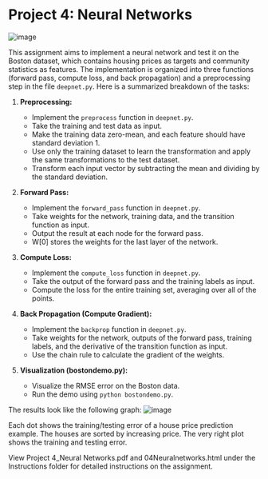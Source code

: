 # Project 4: Neural Networks

![image](https://github.com/Amanda-L/WashU-ML-Project4-NeuralNetworks-2023/assets/52643725/8b8eb876-f520-4377-b958-5c3a6a54cced)


This assignment aims to implement a neural network and test it on the Boston dataset, which contains housing prices as targets and community statistics as features. The implementation is organized into three functions (forward pass, compute loss, and back propagation) and a preprocessing step in the file `deepnet.py`. Here is a summarized breakdown of the tasks:

1. **Preprocessing:**
   - Implement the `preprocess` function in `deepnet.py`.
   - Take the training and test data as input.
   - Make the training data zero-mean, and each feature should have standard deviation 1.
   - Use only the training dataset to learn the transformation and apply the same transformations to the test dataset.
   - Transform each input vector by subtracting the mean and dividing by the standard deviation.

2. **Forward Pass:**
   - Implement the `forward_pass` function in `deepnet.py`.
   - Take weights for the network, training data, and the transition function as input.
   - Output the result at each node for the forward pass.
   - W[0] stores the weights for the last layer of the network.

3. **Compute Loss:**
   - Implement the `compute_loss` function in `deepnet.py`.
   - Take the output of the forward pass and the training labels as input.
   - Compute the loss for the entire training set, averaging over all of the points.

4. **Back Propagation (Compute Gradient):**
   - Implement the `backprop` function in `deepnet.py`.
   - Take weights for the network, outputs of the forward pass, training labels, and the derivative of the transition function as input.
   - Use the chain rule to calculate the gradient of the weights.

5. **Visualization (bostondemo.py):**
   - Visualize the RMSE error on the Boston data.
   - Run the demo using `python bostondemo.py`.

The results look like the following graph:
![image](https://github.com/Amanda-L/WashU-ML-Project4-NeuralNetworks-2023/assets/52643725/a8a13357-9856-4418-9d13-da3d867f3f91)

Each dot shows the training/testing error of a house price prediction example. The houses are sorted by increasing price. The very right plot shows the training and testing error.



View Project 4_Neural Networks.pdf and 04Neuralnetworks.html under the Instructions folder for detailed instructions on the assignment.
